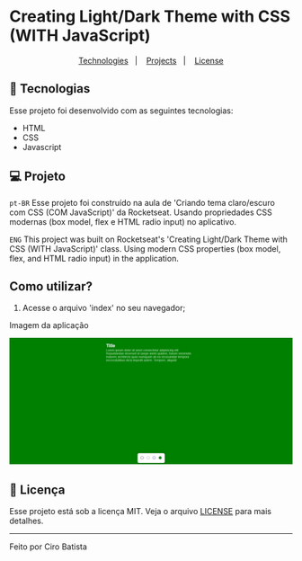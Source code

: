 # Creating Light/Dark Theme with CSS (WITH JavaScript)

<p
align="center">
  <a
  href="#-tecnologias">Technologies</a>&nbsp;&nbsp;&nbsp;|&nbsp;&nbsp;&nbsp;
  <a
  href="#-projeto">Projects</a>&nbsp;&nbsp;&nbsp;|&nbsp;&nbsp;&nbsp;
  <a
  href="#memo-licença">License</a>
</p>

## 🚀 Tecnologias

Esse projeto foi desenvolvido com as seguintes tecnologias:

- HTML
- CSS
- Javascript

## 💻 Projeto

`pt-BR`
Esse projeto foi construído na aula de 'Criando tema claro/escuro com CSS (COM JavaScript)' da Rocketseat.
Usando propriedades CSS modernas (box model, flex e HTML radio input) no aplicativo.

`ENG`
This project was built on Rocketseat's 'Creating Light/Dark Theme with CSS (WITH JavaScript)' class.
Using modern CSS properties (box model, flex, and HTML radio input) in the application.

## Como utilizar?

1. Acesse o arquivo 'index' no seu navegador;

Imagem da aplicação

<img
src="https://github.com/Ciro-TI-System/ThemeSwitcher-JS/blob/main/assets/ThemeSwitcher.jpg"
alt="Imagem da aplicação"/>

## :memo: Licença

Esse projeto está sob a licença MIT. Veja o arquivo [LICENSE](.github/LICENSE.md) para mais detalhes.

---

Feito por Ciro Batista
